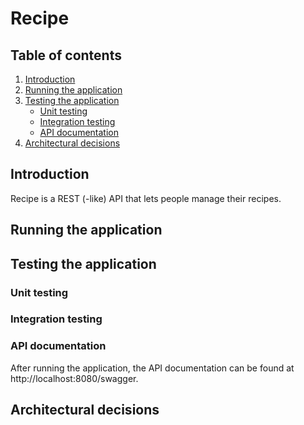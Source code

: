 # Recipe

## Table of contents
1. [Introduction](#introduction)
2. [Running the application](#running-the-application)
3. [Testing the application](#testing-the-application)
   - [Unit testing](#unit-testing)
   - [Integration testing](#integration-testing)
   - [API documentation](#api-documentation)
4. [Architectural decisions](#architectural-decisions)

## Introduction
Recipe is a REST (-like) API that lets people manage their recipes.

## Running the application

## Testing the application

### Unit testing

### Integration testing

### API documentation
After running the application, the API documentation can be found at http://localhost:8080/swagger.

## Architectural decisions
